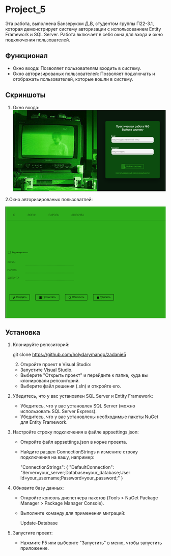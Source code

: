 # Project_5
Эта работа, выполнена Банзеруком Д.В, студентом группы П22-3.1, которая демонстрирует систему авторизации с использованием Entity Framework и SQL Server. Работа включает в себя окна для входа и окно подключения пользователей.

## Функционал

- Окно входа: Позволяет пользователям входить в систему.
- Окно авторизированых пользователей: Позволяет подключать и отображать пользователей, которые вошли в систему.


## Скриншоты

1. Окно входа:
![](https://github.com/holydarymango/zadanie5/blob/master/scrin/прак5.png)

2.Окно авторизированых пользоватлей:

   ![](https://github.com/holydarymango/zadanie5/blob/master/scrin/прак52скр.png)
## Установка

1. Клонируйте репозиторий:
   
   git clone https://github.com/holydarymango/zadanie5
    
   2. Откройте проект в Visual Studio:
   - Запустите Visual Studio.
   - Выберите "Открыть проект" и перейдите к папке, куда вы клонировали репозиторий.
   - Выберите файл решения (.sln) и откройте его.

3. Убедитесь, что у вас установлен SQL Server и Entity Framework:
   - Убедитесь, что у вас установлен SQL Server (можно использовать SQL Server Express).
   - Убедитесь, что у вас установлены необходимые пакеты NuGet для Entity Framework.

4. Настройте строку подключения в файле appsettings.json:
   - Откройте файл appsettings.json в корне проекта.
   - Найдите раздел ConnectionStrings и измените строку подключения на вашу, например:
     
     "ConnectionStrings": {
         "DefaultConnection": "Server=your_server;Database=your_database;User   Id=your_username;Password=your_password;"
     }
     

5. Обновите базу данных:
   - Откройте консоль диспетчера пакетов (Tools > NuGet Package Manager > Package Manager Console).
   - Выполните команду для применения миграций:
     
     Update-Database
     

6. Запустите проект:
   - Нажмите F5 или выберите "Запустить" в меню, чтобы запустить приложение.

